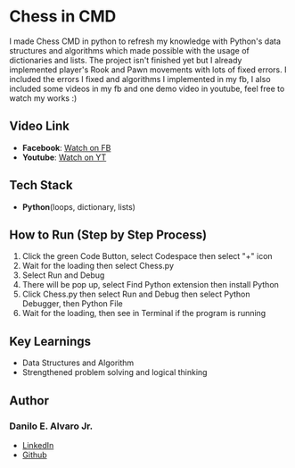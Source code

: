 # Chess in CMD
I made Chess CMD in python to refresh my knowledge with Python's data structures and algorithms which made possible with the usage of dictionaries and lists.  The project isn't finished yet but I already implemented player's Rook and Pawn movements with lots of fixed errors. I included the errors I fixed and algorithms I implemented in my fb,
I also included some videos in my fb and one demo video in youtube, feel free to watch my works :)
## Video Link
- **Facebook**: [Watch on FB](https://www.facebook.com/share/v/15vUpnpj85/)
- **Youtube**: [Watch on YT](https://youtu.be/hBMgqCd68z8)
## Tech Stack
- **Python**(loops, dictionary, lists)
## How to Run (Step by Step Process)
1. Click the green Code Button, select Codespace then select "+" icon
2. Wait for the loading then select Chess.py
3. Select Run and Debug
4. There will be pop up, select Find Python extension then install Python
5. Click Chess.py then select Run and Debug then select Python Debugger, then Python File
6. Wait for the loading, then see in Terminal if the program is running
## Key Learnings
- Data Structures and Algorithm
- Strengthened problem solving and logical thinking
## Author
### Danilo E. Alvaro Jr.
- [LinkedIn](https://www.linkedin.com/in/danilo-alvaro-16b17534b/)
- [Github](https://github.com/Dan013577947)


